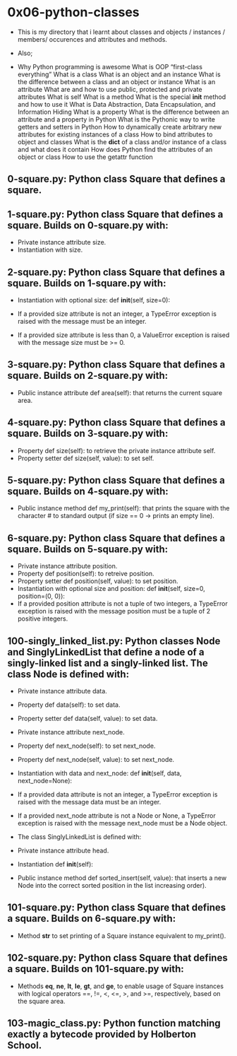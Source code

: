# 0x06-python-classes

- This is my directory that i learnt about classes and objects / instances / members/ occurences and attributes and methods.
- Also;

- Why Python programming is awesome
What is OOP
“first-class everything”
What is a class
What is an object and an instance
What is the difference between a class and an object or instance
What is an attribute
What are and how to use public, protected and private attributes
What is self
What is a method
What is the special __init__ method and how to use it
What is Data Abstraction, Data Encapsulation, and Information Hiding
What is a property
What is the difference between an attribute and a property in Python
What is the Pythonic way to write getters and setters in Python
How to dynamically create arbitrary new attributes for existing instances of a class
How to bind attributes to object and classes
What is the __dict__ of a class and/or instance of a class and what does it contain
How does Python find the attributes of an object or class
How to use the getattr function

## 0-square.py: Python class Square that defines a square.

## 1-square.py: Python class Square that defines a square. Builds on 0-square.py with:

- Private instance attribute size.
- Instantiation with size.
## 2-square.py: Python class Square that defines a square. Builds on 1-square.py with:

- Instantiation with optional size: def __init__(self, size=0):
- If a provided size attribute is not an integer, a TypeError exception is raised with the message must be an integer.

- If a provided size attribute is less than 0, a ValueError exception is raised with the message size must be >= 0.

## 3-square.py: Python class Square that defines a square. Builds on 2-square.py with:

- Public instance attribute def area(self): that returns the current square area.
## 4-square.py: Python class Square that defines a square. Builds on 3-square.py with:

- Property def size(self): to retrieve the private instance attribute self.
- Property setter def size(self, value): to set self.
## 5-square.py: Python class Square that defines a square. Builds on 4-square.py with:

- Public instance method def my_print(self): that prints the square with the character # to standard output (if size == 0 -> prints an empty line).
## 6-square.py: Python class Square that defines a square. Builds on 5-square.py with:

- Private instance attribute position.
- Property def position(self): to retreive position.
- Property setter def position(self, value): to set position.
- Instantiation with optional size and position: def __init__(self, size=0, position=(0, 0)):
- If a provided position attribute is not a tuple of two integers, a TypeError exception is raised with the message position must be a tuple of   2 positive integers.

## 100-singly_linked_list.py: Python classes Node and SinglyLinkedList that define a node of a singly-linked list and a singly-linked list. The class Node is defined with:

- Private instance attribute data.
- Property def data(self): to set data.
- Property setter def data(self, value): to set data.
- Private instance attribute next_node.
- Property def next_node(self): to set next_node.
- Property def next_node(self, value): to set next_node.
- Instantiation with data and next_node: def __init__(self, data, next_node=None):
- If a provided data attribute is not an integer, a TypeError exception is raised with the message data must be an integer.

- If a provided next_node attribute is not a Node or None, a TypeError exception is raised with the message next_node must be a   Node object.

- The class SinglyLinkedList is defined with:

- Private instance attribute head.
- Instantiation def __init__(self):
- Public instance method def sorted_insert(self, value): that inserts a new Node into the correct sorted position in the list increasing order).
## 101-square.py: Python class Square that defines a square. Builds on 6-square.py with:

-  Method __str__ to set printing of a Square instance equivalent to my_print().
## 102-square.py: Python class Square that defines a square. Builds on 101-square.py with:

- Methods __eq__, __ne__, __lt__, __le__, __gt__, and __ge__, to enable usage of Square instances with logical operators ==, !=, <, <=, >, and >=, respectively, based on the square area.
## 103-magic_class.py: Python function matching exactly a bytecode provided by Holberton School.
